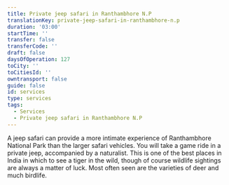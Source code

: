```yaml
---
title: Private jeep safari in Ranthambhore N.P
translationKey: private-jeep-safari-in-ranthambhore-n.p
duration: '03:00'
startTime: ''
transfer: false
transferCode: ''
draft: false
daysOfOperation: 127
toCity: ''
toCitiesId: ''
owntransport: false
guide: false
id: services
type: services
tags:
  - Services
  - Private jeep safari in Ranthambhore N.P
---
```

A jeep safari can provide a more intimate experience of Ranthambhore National Park than the larger safari vehicles. You will take a game ride in a private jeep, accompanied by a naturalist. This is one of the best places in India in which to see a tiger in the wild, though of course wildlife sightings are always a matter of luck. Most often seen are the varieties of deer and much birdlife.